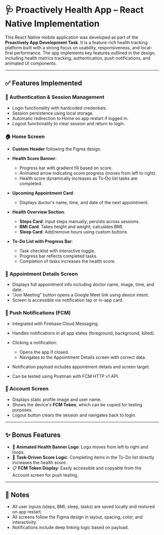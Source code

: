 # 🩺 Proactively Health App – React Native Implementation


This React Native mobile application was developed as part of the **Proactively App Development Task**. It is a feature-rich health tracking platform built with a strong focus on usability, responsiveness, and local-first performance. The app implements key features outlined in the design, including health metrics tracking, authentication, push notifications, and animated UI components.


---

## ✅ Features Implemented

### 🔐 Authentication & Session Management
- Login functionality with hardcoded credentials.
- Session persistence using local storage.
- Automatic redirection to Home on app restart if logged in.
- Logout functionality to clear session and return to login.

### 🏠 Home Screen
- **Custom Header** following the Figma design.
- **Health Score Banner**:
  - Progress bar with gradient fill based on score.
  - Animated arrow indicating score progress (moves from left to right).
  - Health score dynamically increases as To-Do list tasks are completed.

- **Upcoming Appointment Card**:
  - Displays doctor's name, time, and date of the next appointment.

- **Health Overview Section**:
  - **Steps Card**: Input steps manually; persists across sessions.
  - **BMI Card**: Takes height and weight; calculates BMI.
  - **Sleep Card**: Add/remove hours using custom buttons.

- **To-Do List with Progress Bar**:
  - Task checklist with interactive toggle.
  - Progress bar reflects completed tasks.
  - Completion of tasks increases the health score.

### 📅 Appointment Details Screen
- Displays full appointment info including doctor name, image, time, and date.
- "Join Meeting" button opens a Google Meet link using device intent.
- Screen is accessible via notification tap or in-app card.

### 🔔 Push Notifications (FCM)
- Integrated with Firebase Cloud Messaging.
- Handles notifications in all app states (foreground, background, killed).
- Clicking a notification:
  - Opens the app if closed.
  - Navigates to the Appointment Details screen with correct data.

- Notification payload includes appointment details and screen target.
- Can be tested using Postman with FCM HTTP v1 API.

### 👤 Account Screen
- Displays static profile image and user name.
- Shows the device's **FCM Token**, which can be copied for testing purposes.
- Logout button clears the session and navigates back to login.

---

## ✨ Bonus Features
- 🔁 **Animated Health Banner Logo**: Logo moves from left to right and loops.
- 🎯 **Task-Driven Score Logic**: Completing items in the To-Do list directly increases the health score.
- 📋 **FCM Token Display**: Easily accessible and copyable from the Account screen for push testing.

---

## 🧪 Notes
- All user inputs (steps, BMI, sleep, tasks) are saved locally and restored on app restart.
- All screens follow the Figma design in layout, spacing, color, and interactivity.
- Notifications include deep linking logic based on payload.
